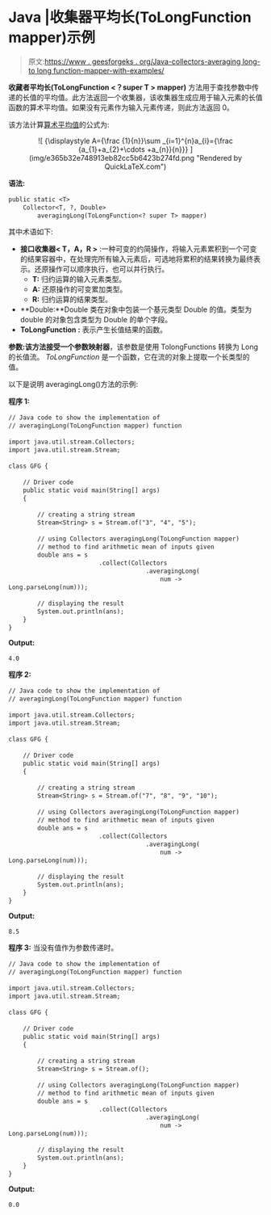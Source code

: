 # Java |收集器平均长(ToLongFunction mapper)示例

> 原文:[https://www . geesforgeks . org/Java-collectors-averaging long-to long function-mapper-with-examples/](https://www.geeksforgeeks.org/java-collectors-averaginglong-tolongfunction-mapper-with-examples/)

**收藏者平均长(ToLongFunction <？super T > mapper)** 方法用于查找参数中传递的长值的平均值。此方法返回一个收集器，该收集器生成应用于输入元素的长值函数的算术平均值。如果没有元素作为输入元素传递，则此方法返回 0。

该方法计算[算术平均值](https://www.geeksforgeeks.org/progressions-ap-gp-hp-and-practice-problems/)的公式为:

<center>![  {\displaystyle A={\frac {1}{n}}\sum _{i=1}^{n}a_{i}={\frac {a_{1}+a_{2}+\cdots +a_{n}}{n}}}  ](img/e365b32e748913eb82cc5b6423b274fd.png "Rendered by QuickLaTeX.com")</center>

**语法:**

```
public static <T> 
    Collector<T, ?, Double> 
        averagingLong(ToLongFunction<? super T> mapper)

```

其中术语如下:

*   **接口收集器< T，A，R >** :一种可变的约简操作，将输入元素累积到一个可变的结果容器中，在处理完所有输入元素后，可选地将累积的结果转换为最终表示。还原操作可以顺序执行，也可以并行执行。
    *   **T:** 归约运算的输入元素类型。
    *   **A:** 还原操作的可变累加类型。
    *   **R:** 归约运算的结果类型。
*   **Double:**Double 类在对象中包装一个基元类型 Double 的值。类型为 double 的对象包含类型为 Double 的单个字段。
*   **ToLongFunction :** 表示产生长值结果的函数。

**参数:**该方法接受一个参数**映射器**，该参数是使用 TolongFunctions 转换为 Long 的长值流。 *ToLongFunction* 是一个函数，它在流的对象上提取一个长类型的值。

以下是说明 averagingLong()方法的示例:

**程序 1:**

```
// Java code to show the implementation of
// averagingLong(ToLongFunction mapper) function

import java.util.stream.Collectors;
import java.util.stream.Stream;

class GFG {

    // Driver code
    public static void main(String[] args)
    {

        // creating a string stream
        Stream<String> s = Stream.of("3", "4", "5");

        // using Collectors averagingLong(ToLongFunction mapper)
        // method to find arithmetic mean of inputs given
        double ans = s
                         .collect(Collectors
                                      .averagingLong(
                                          num -> Long.parseLong(num)));

        // displaying the result
        System.out.println(ans);
    }
}
```

**Output:**

```
4.0

```

**程序 2:**

```
// Java code to show the implementation of
// averagingLong(ToLongFunction mapper) function

import java.util.stream.Collectors;
import java.util.stream.Stream;

class GFG {

    // Driver code
    public static void main(String[] args)
    {

        // creating a string stream
        Stream<String> s = Stream.of("7", "8", "9", "10");

        // using Collectors averagingLong(ToLongFunction mapper)
        // method to find arithmetic mean of inputs given
        double ans = s
                         .collect(Collectors
                                      .averagingLong(
                                          num -> Long.parseLong(num)));

        // displaying the result
        System.out.println(ans);
    }
}
```

**Output:**

```
8.5

```

**程序 3:** 当没有值作为参数传递时。

```
// Java code to show the implementation of
// averagingLong(ToLongFunction mapper) function

import java.util.stream.Collectors;
import java.util.stream.Stream;

class GFG {

    // Driver code
    public static void main(String[] args)
    {

        // creating a string stream
        Stream<String> s = Stream.of();

        // using Collectors averagingLong(ToLongFunction mapper)
        // method to find arithmetic mean of inputs given
        double ans = s
                         .collect(Collectors
                                      .averagingLong(
                                          num -> Long.parseLong(num)));

        // displaying the result
        System.out.println(ans);
    }
}
```

**Output:**

```
0.0

```